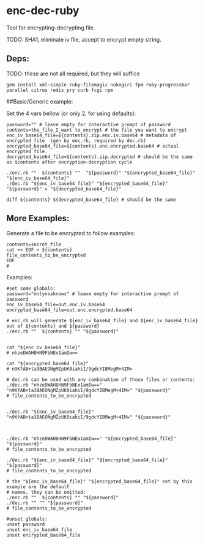 # enc-dec-ruby
Tool for encrypting-decrypting file.

TODO: SHA1, eliminate iv file, accept to encrypt empty string.

## Deps:
TODO: these are not all required, but they will suffice
````
gem install xml-simple ruby-filemagic nokogiri fpm ruby-progressbar parallel citrus redis pry curb fcgi rpm
````

##Basic/Generic example:

Set the 4 vars bellow (or only 2, for using defaults):
````
password="" # leave empty for interactive prompt of password
contents=the_file_I_want to_encrypt # the file you want to encrypt
enc_iv_base64_file=${contents}.zip.enc.iv.base64 # metadata of encrypted file  (gen by enc.rb, required by dec.rb)
encrypted_base64_file=${contents}.enc.encrypted.base64 # actual encrypted file. 
decrypted_base64_file=${contents}.zip.decrypted # should be the same as $contents after encryption-decryption cycle

./enc.rb ""  ${contents} ""  "${password}" "${encrypted_base64_file}" "${enc_iv_base64_file}"  
./dec.rb "${enc_iv_base64_file}" "${encrypted_base64_file}" "${password}" > "${decrypted_base64_file}"

diff ${contents} ${decrypted_base64_file} # should be the same
````

## More Examples:

Generate a file to be encrypted to follow examples:
````
contents=secret_file
cat << EOF > ${contents}
file_contents_to_be_encrypted
EOF
#
````

Examples:

````
#set some globals:
password="onlynsaknows" # leave empty for interactive prompt of password
enc_iv_base64_file=out.enc.iv.base64
encrypted_base64_file=out.enc.encrypted.base64

````
````
# enc.rb will generate ${enc_iv_base64_file} and ${enc_iv_base64_file} out of ${contents} and ${password}
./enc.rb ""  ${contents} "" "${password}"


cat "${enc_iv_base64_file}"
# nhzeDWAH8HN9FbNEx1amIw==

cat "${encrypted_base64_file}"
# n9KfAB+ta3BAEONgMZpUK0iahiI/9gdcYIBMegM+4IM=
````
````
# dec.rb can be used with any combination of those files or contents:
./dec.rb "nhzeDWAH8HN9FbNEx1amIw==" "n9KfAB+ta3BAEONgMZpUK0iahiI/9gdcYIBMegM+4IM=" "${password}"
# file_contents_to_be_encrypted


./dec.rb "${enc_iv_base64_file}" "n9KfAB+ta3BAEONgMZpUK0iahiI/9gdcYIBMegM+4IM=" "${password}"



./dec.rb "nhzeDWAH8HN9FbNEx1amIw==" "${encrypted_base64_file}" "${password}"
# file_contents_to_be_encrypted

./dec.rb "${enc_iv_base64_file}" "${encrypted_base64_file}" "${password}"
# file_contents_to_be_encrypted
````
````
# the "${enc_iv_base64_file}" "${encrypted_base64_file}" set by this example are the default
# names. they can be omitted:
./enc.rb ""  ${contents} "" "${password}"
./dec.rb "" "" "${password}"
# file_contents_to_be_encrypted
````
````
#unset globals:
unset password
unset enc_iv_base64_file
unset encrypted_base64_file
````

